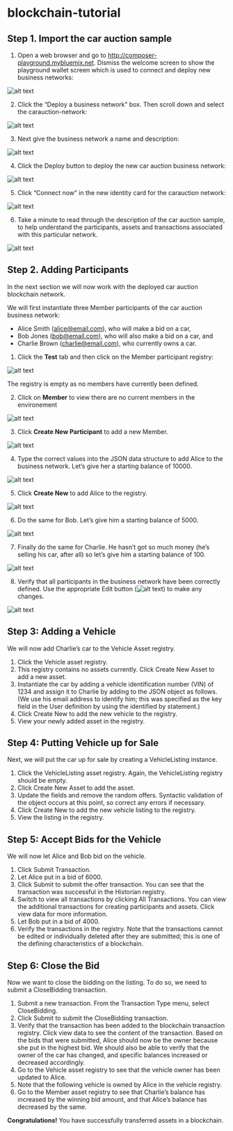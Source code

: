 # blockchain-tutorial


## Step 1. Import the car auction sample
1. Open a web browser and go to http://composer-playground.mybluemix.net. Dismiss the welcome
screen to show the playground wallet screen which is used to connect and deploy new business
networks:

![alt text](https://github.com/clingeric/blockchain-tutorial/blob/master/img/1.PNG)

2. Click the “Deploy a business network” box. Then scroll down and select the carauction-network:

![alt text](https://github.com/clingeric/blockchain-tutorial/blob/master/img/2.PNG)

3. Next give the business network a name and description:

![alt text](https://github.com/clingeric/blockchain-tutorial/blob/master/img/3.PNG)

4. Click the Deploy button to deploy the new car auction business network:

![alt text](https://github.com/clingeric/blockchain-tutorial/blob/master/img/4.PNG)

5. Click “Connect now” in the new identity card for the carauction network:

![alt text](https://github.com/clingeric/blockchain-tutorial/blob/master/img/5.PNG)

6. Take a minute to read through the description of the car auction sample, to help understand the
participants, assets and transactions associated with this particular network.

![alt text](https://github.com/clingeric/blockchain-tutorial/blob/master/img/6.PNG)

## Step 2. Adding Participants
In the next section we will now work with the deployed car auction blockchain network.

We will first instantiate three Member participants of the car auction business network:

* Alice Smith (alice@email.com), who will make a bid on a car,
* Bob Jones (bob@email.com), who will also make a bid on a car, and
* Charlie Brown (charlie@email.com), who currently owns a car.

1. Click the **Test** tab and then click on the Member participant registry:

![alt text](https://github.com/clingeric/blockchain-tutorial/blob/master/img/7.PNG)

The registry is empty as no members have currently been defined.

2. Click on **Member** to view there are no current members in the environement

![alt text](https://github.com/clingeric/blockchain-tutorial/blob/master/img/8.PNG)

3. Click **Create New Participant** to add a new Member.

![alt text](https://github.com/clingeric/blockchain-tutorial/blob/master/img/9.PNG)

4. Type the correct values into the JSON data structure to add Alice to the business network. Let’s give her a starting balance of 10000.

![alt text](https://github.com/clingeric/blockchain-tutorial/blob/master/img/10.PNG)

5. Click **Create New** to add Alice to the registry.

![alt text](https://github.com/clingeric/blockchain-tutorial/blob/master/img/11.PNG)

6. Do the same for Bob. Let’s give him a starting balance of 5000.

![alt text](https://github.com/clingeric/blockchain-tutorial/blob/master/img/12.PNG)

7. Finally do the same for Charlie. He hasn’t got so much money (he’s selling his car, after all) so let’s give him a starting balance of 100.

![alt text](https://github.com/clingeric/blockchain-tutorial/blob/master/img/14.PNG)

8. Verify that all participants in the business network have been correctly defined. Use the appropriate Edit button (![alt text](https://github.com/clingeric/blockchain-tutorial/blob/master/img/16.PNG)) to make any changes.

![alt text](https://github.com/clingeric/blockchain-tutorial/blob/master/img/17.PNG)

## Step 3: Adding a Vehicle

We will now add Charlie’s car to the Vehicle Asset registry.

1. Click the Vehicle asset registry.
2. This registry contains no assets currently. Click Create New Asset to add a new asset.
3. Instantiate the car by adding a vehicle identification number (VIN) of 1234 and assign it to Charlie by adding to the JSON object as follows. (We use his email address to identify him; this was specified as the key field in the User definition by using the identified by statement.)
4. Click Create New to add the new vehicle to the registry.
5. View your newly added asset in the registry.

## Step 4: Putting Vehicle up for Sale

Next, we will put the car up for sale by creating a VehicleListing instance.

1. Click the VehicleListing asset registry. Again, the VehicleListing registry should be empty.
2. Click Create New Asset to add the asset.
3. Update the fields and remove the random offers. Syntactic validation of the object occurs at this
point, so correct any errors if necessary.
4. Click Create New to add the new vehicle listing to the registry.
5. View the listing in the registry.

## Step 5: Accept Bids for the Vehicle

We will now let Alice and Bob bid on the vehicle.
1. Click Submit Transaction.
2. Let Alice put in a bid of 6000.
3. Click Submit to submit the offer transaction.
You can see that the transaction was successful in the Historian registry.
4. Switch to view all transactions by clicking All Transactions.
You can view the additional transactions for creating participants and assets. Click view data for more information.
5. Let Bob put in a bid of 4000.
6. Verify the transactions in the registry.
Note that the transactions cannot be edited or individually deleted after they are submitted; this is one of the defining characteristics of a blockchain.

## Step 6: Close the Bid

Now we want to close the bidding on the listing. To do so, we need to submit a CloseBidding transaction.
1. Submit a new transaction. From the Transaction Type menu, select CloseBidding.
2. Click Submit to submit the CloseBidding transaction.
3. Verify that the transaction has been added to the blockchain transaction registry. Click view data to see the content of the transaction.
Based on the bids that were submitted, Alice should now be the owner because she put in the highest bid. We should also be able to verify that the owner of the car has changed, and specific balances increased or decreased accordingly.
4. Go to the Vehicle asset registry to see that the vehicle owner has been updated to Alice.
5. Note that the following vehicle is owned by Alice in the vehicle registry.
6. Go to the Member asset registry to see that Charlie’s balance has increased by the winning bid amount, and that Alice’s balance has decreased by the same.

**Congratulations!** You have successfully transferred assets in a blockchain.


